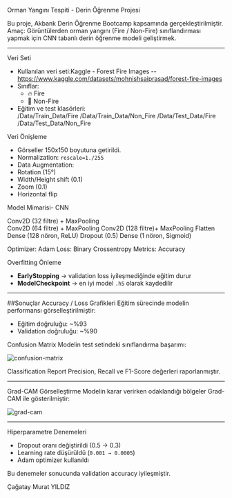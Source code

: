 Orman Yangını Tespiti - Derin Öğrenme Projesi

Bu proje, Akbank Derin Öğrenme Bootcamp kapsamında gerçekleştirilmiştir.  
Amaç: Görüntülerden orman yangını (Fire / Non-Fire) sınıflandırması yapmak için CNN tabanlı derin öğrenme modeli geliştirmek.

---

Veri Seti
- Kullanılan veri seti:Kaggle - Forest Fire Images -- https://www.kaggle.com/datasets/mohnishsaiprasad/forest-fire-images  
- Sınıflar:  
  - 🔥 Fire 
  - 🌲 Non-Fire
- Eğitim ve test klasörleri:  
	/Data/Train_Data/Fire
        /Data/Train_Data/Non_Fire
        /Data/Test_Data/Fire
        /Data/Test_Data/Non_Fire

Veri Önişleme
- Görseller 150x150 boyutuna getirildi.  
- Normalization: `rescale=1./255`  
- Data Augmentation:  
- Rotation (15°)  
- Width/Height shift (0.1)  
- Zoom (0.1)  
- Horizontal flip  

Model Mimarisi- CNN

Conv2D (32 filtre) + MaxPooling  
Conv2D (64 filtre) + MaxPooling
Conv2D (128 filtre)+ MaxPooling
Flatten  
Dense (128 nöron, ReLU)
Dropout (0.5)
Dense (1 nöron, Sigmoid)  

Optimizer: Adam 
Loss:      Binary Crossentropy
Metrics:   Accuracy

Overfitting Önleme
- **EarlyStopping** → validation loss iyileşmediğinde eğitim durur  
- **ModelCheckpoint** → en iyi model `.h5` olarak kaydedilir  

---

##Sonuçlar
Accuracy / Loss Grafikleri
Eğitim sürecinde modelin performansı görselleştirilmiştir:

- Eğitim doğruluğu: ~%93  
- Validation doğruluğu: ~%90  

Confusion Matrix
Modelin test setindeki sınıflandırma başarımı:

![confusion-matrix](confusion_matrix.png)

Classification Report
Precision, Recall ve F1-Score değerleri raporlanmıştır.

---

Grad-CAM Görselleştirme
Modelin karar verirken odaklandığı bölgeler Grad-CAM ile gösterilmiştir:

![grad-cam](grad_cam.png)

---

Hiperparametre Denemeleri
- Dropout oranı değiştirildi (0.5 → 0.3)  
- Learning rate düşürüldü (`0.001 → 0.0005`)  
- Adam optimizer kullanıldı  

Bu denemeler sonucunda validation accuracy iyileşmiştir.


Çağatay Murat YILDIZ